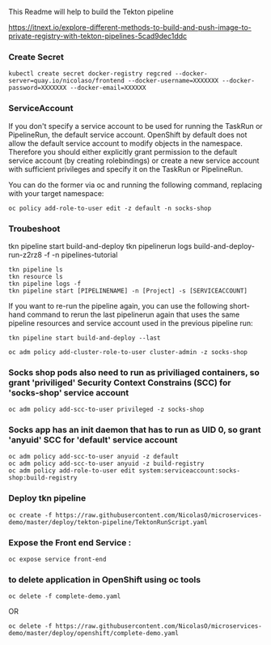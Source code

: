 This Readme will help to build the Tekton pipeline

https://itnext.io/explore-different-methods-to-build-and-push-image-to-private-registry-with-tekton-pipelines-5cad9dec1ddc

### Create Secret

```shell
kubectl create secret docker-registry regcred --docker-server=quay.io/nicolaso/frontend --docker-username=XXXXXXX --docker-password=XXXXXXX --docker-email=XXXXXX
```

### ServiceAccount

If you don't specify a service account to be used for running the TaskRun or PipelineRun, the default service account. OpenShift by default does not allow the default service account to modify objects in the namespace. Therefore you should either explicitly grant permission to the default service account (by creating rolebindings) or create a new service account with sufficient privileges and specify it on the TaskRun or PipelineRun.

You can do the former via oc and running the following command, replacing <namespace> with your target namespace:


```shell
oc policy add-role-to-user edit -z default -n socks-shop
```
### Troubeshoot

tkn pipeline start build-and-deploy
tkn pipelinerun logs build-and-deploy-run-z2rz8 -f -n pipelines-tutorial

```shell
tkn pipeline ls
tkn resource ls
tkn pipeline logs -f
tkn pipeline start [PIPELINENAME] -n [Project] -s [SERVICEACCOUNT]

```

If you want to re-run the pipeline again, you can use the following short-hand command to rerun the last pipelinerun again that uses the same pipeline resources and service account used in the previous pipeline run:

```shell
tkn pipeline start build-and-deploy --last
```


```shell
oc adm policy add-cluster-role-to-user cluster-admin -z socks-shop
```
### Socks shop pods also need to run as priviliaged containers, so grant 'priviliged' Security Context Constrains (SCC) for 'socks-shop' service account

```shell
oc adm policy add-scc-to-user privileged -z socks-shop
```
### Socks app has an init daemon that has to run as UID 0, so grant 'anyuid' SCC for 'default' service account

```shell
oc adm policy add-scc-to-user anyuid -z default
oc adm policy add-scc-to-user anyuid -z build-registry
oc adm policy add-role-to-user edit system:serviceaccount:socks-shop:build-registry
```
### Deploy tkn pipeline


```shell
oc create -f https://raw.githubusercontent.com/NicolasO/microservices-demo/master/deploy/tekton-pipeline/TektonRunScript.yaml
```


### Expose the Front end Service :

```shell
oc expose service front-end
```


### to delete application in OpenShift using oc tools

```shell
oc delete -f complete-demo.yaml
```
OR
```shell
oc delete -f https://raw.githubusercontent.com/NicolasO/microservices-demo/master/deploy/openshift/complete-demo.yaml
```
